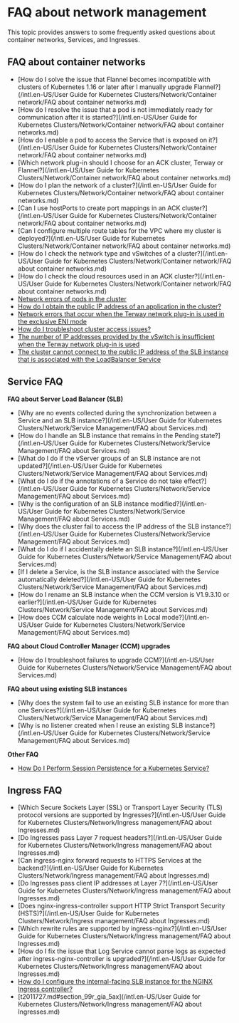 # FAQ about network management

This topic provides answers to some frequently asked questions about container networks, Services, and Ingresses.

## FAQ about container networks

-   [How do I solve the issue that Flannel becomes incompatible with clusters of Kubernetes 1.16 or later after I manually upgrade Flannel?](/intl.en-US/User Guide for Kubernetes Clusters/Network/Container network/FAQ about container networks.md)
-   [How do I resolve the issue that a pod is not immediately ready for communication after it is started?](/intl.en-US/User Guide for Kubernetes Clusters/Network/Container network/FAQ about container networks.md)
-   [How do I enable a pod to access the Service that is exposed on it?](/intl.en-US/User Guide for Kubernetes Clusters/Network/Container network/FAQ about container networks.md)
-   [Which network plug-in should I choose for an ACK cluster, Terway or Flannel?](/intl.en-US/User Guide for Kubernetes Clusters/Network/Container network/FAQ about container networks.md)
-   [How do I plan the network of a cluster?](/intl.en-US/User Guide for Kubernetes Clusters/Network/Container network/FAQ about container networks.md)
-   [Can I use hostPorts to create port mappings in an ACK cluster?](/intl.en-US/User Guide for Kubernetes Clusters/Network/Container network/FAQ about container networks.md)
-   [Can I configure multiple route tables for the VPC where my cluster is deployed?](/intl.en-US/User Guide for Kubernetes Clusters/Network/Container network/FAQ about container networks.md)
-   [How do I check the network type and vSwitches of a cluster?](/intl.en-US/User Guide for Kubernetes Clusters/Network/Container network/FAQ about container networks.md)
-   [How do I check the cloud resources used in an ACK cluster?](/intl.en-US/User Guide for Kubernetes Clusters/Network/Container network/FAQ about container networks.md)
-   [Network errors of pods in the cluster](~~142373~~)
-   [How do I obtain the public IP address of an application in the cluster?](~~142274~~)
-   [Network errors that occur when the Terway network plug-in is used in the exclusive ENI mode](~~147426~~)
-   [How do I troubleshoot cluster access issues?](~~149275~~)
-   [The number of IP addresses provided by the vSwitch is insufficient when the Terway network plug-in is used](~~189784~~)
-   [The cluster cannot connect to the public IP address of the SLB instance that is associated with the LoadBalancer Service](~~171437~~)

## Service FAQ

**FAQ about Server Load Balancer \(SLB\)**

-   [Why are no events collected during the synchronization between a Service and an SLB instance?](/intl.en-US/User Guide for Kubernetes Clusters/Network/Service Management/FAQ about Services.md)
-   [How do I handle an SLB instance that remains in the Pending state?](/intl.en-US/User Guide for Kubernetes Clusters/Network/Service Management/FAQ about Services.md)
-   [What do I do if the vServer groups of an SLB instance are not updated?](/intl.en-US/User Guide for Kubernetes Clusters/Network/Service Management/FAQ about Services.md)
-   [What do I do if the annotations of a Service do not take effect?](/intl.en-US/User Guide for Kubernetes Clusters/Network/Service Management/FAQ about Services.md)
-   [Why is the configuration of an SLB instance modified?](/intl.en-US/User Guide for Kubernetes Clusters/Network/Service Management/FAQ about Services.md)
-   [Why does the cluster fail to access the IP address of the SLB instance?](/intl.en-US/User Guide for Kubernetes Clusters/Network/Service Management/FAQ about Services.md)
-   [What do I do if I accidentally delete an SLB instance?](/intl.en-US/User Guide for Kubernetes Clusters/Network/Service Management/FAQ about Services.md)
-   [If I delete a Service, is the SLB instance associated with the Service automatically deleted?](/intl.en-US/User Guide for Kubernetes Clusters/Network/Service Management/FAQ about Services.md)
-   [How do I rename an SLB instance when the CCM version is V1.9.3.10 or earlier?](/intl.en-US/User Guide for Kubernetes Clusters/Network/Service Management/FAQ about Services.md)
-   [How does CCM calculate node weights in Local mode?](/intl.en-US/User Guide for Kubernetes Clusters/Network/Service Management/FAQ about Services.md)

**FAQ about Cloud Controller Manager \(CCM\) upgrades**

-   [How do I troubleshoot failures to upgrade CCM?](/intl.en-US/User Guide for Kubernetes Clusters/Network/Service Management/FAQ about Services.md)

**FAQ about using existing SLB instances**

-   [Why does the system fail to use an existing SLB instance for more than one Services?](/intl.en-US/User Guide for Kubernetes Clusters/Network/Service Management/FAQ about Services.md)
-   [Why is no listener created when I reuse an existing SLB instance?](/intl.en-US/User Guide for Kubernetes Clusters/Network/Service Management/FAQ about Services.md)

**Other FAQ**

-   [How Do I Perform Session Persistence for a Kubernetes Service?](~~149276~~)

## Ingress FAQ

-   [Which Secure Sockets Layer \(SSL\) or Transport Layer Security \(TLS\) protocol versions are supported by Ingresses?](/intl.en-US/User Guide for Kubernetes Clusters/Network/Ingress management/FAQ about Ingresses.md)
-   [Do Ingresses pass Layer 7 request headers?](/intl.en-US/User Guide for Kubernetes Clusters/Network/Ingress management/FAQ about Ingresses.md)
-   [Can ingress-nginx forward requests to HTTPS Services at the backend?](/intl.en-US/User Guide for Kubernetes Clusters/Network/Ingress management/FAQ about Ingresses.md)
-   [Do Ingresses pass client IP addresses at Layer 7?](/intl.en-US/User Guide for Kubernetes Clusters/Network/Ingress management/FAQ about Ingresses.md)
-   [Does nginx-ingress-controller support HTTP Strict Transport Security \(HSTS\)?](/intl.en-US/User Guide for Kubernetes Clusters/Network/Ingress management/FAQ about Ingresses.md)
-   [Which rewrite rules are supported by ingress-nginx?](/intl.en-US/User Guide for Kubernetes Clusters/Network/Ingress management/FAQ about Ingresses.md)
-   [How do I fix the issue that Log Service cannot parse logs as expected after ingress-nginx-controller is upgraded?](/intl.en-US/User Guide for Kubernetes Clusters/Network/Ingress management/FAQ about Ingresses.md)
-   [How do I configure the internal-facing SLB instance for the NGINX Ingress controller?](~~142097~~)
-   [t2011727.md\#section\_99r\_gia\_5ax](/intl.en-US/User Guide for Kubernetes Clusters/Network/Ingress management/FAQ about Ingresses.md)

